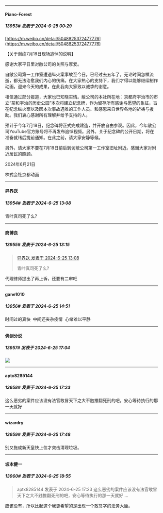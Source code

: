 ﻿
*****

####  Piano-Forest  
##### 13953#       发表于 2024-6-25 00:29

[https://m.weibo.cn/detail/5048825372477776](https://m.weibo.cn/detail/5048825372477776)

【关于谢绝7月18日现场追悼的说明】

感谢大家平日里对敝公司的关照与厚爱。

自敝公司第一工作室遭遇纵火案事故至今日，已经过去五年了。无论时间怎样流逝，都无法治愈我们内心的伤痛。在大家热心的支持下，我们才得以能够继续制作动画，迎来今天的成果，在此我向大家致以诚挚的谢意。

相信通过部分报道，大家也已知晓实情。敝公司的本社所在地：京都府宇治市的市立“茶和宇治的历史公园”本次将建立纪念碑，作为留存所有感谢与愿望的象征，旨在纪念纵火案以及因本次事故遇难的工作人员、和感恩来自世界各地的祈祷与援助。我们衷心感谢所有理解并给予支持的人。

预计于今年7月18日，纪念碑将正式完成建造，并开放自由参观。因此，今年敝公司YouTube官方账号将不再发布追悼视频。另外，关于纪念碑的公开日期，将在准备就绪后提前通知。在此之前，请大家安静等候。

另外，请大家不要在7月18日前后到访敝公司第一工作室旧址附近。感谢大家对附近居民的照顾。

2024年6月21日

株式会社京都动画


*****

####  异界送  
##### 13954#       发表于 2024-6-25 13:08

青叶真司死了么?


*****

####  商博良  
##### 13955#       发表于 2024-6-25 13:15

<blockquote><a href="httphttps://bbs.saraba1st.com/2b/forum.php?mod=redirect&amp;goto=findpost&amp;pid=65371663&amp;ptid=1847593" target="_blank">异界送 发表于 2024-6-25 13:08</a>

青叶真司死了么?</blockquote>
代理律师提出了再上诉，还要有二审吧


*****

####  gane1010  
##### 13956#       发表于 2024-6-25 14:51

时间过的真快  中间还夹杂疫情  心绪难以平静


*****

####  佛剑分说  
##### 13957#       发表于 2024-6-25 17:04

<img src="https://static.saraba1st.com/image/smiley/face2017/135.png" referrerpolicy="no-referrer">


*****

####  aptx8285144  
##### 13958#       发表于 2024-6-25 17:23

这么恶劣的案件应该没有法官敢冒天下之大不韪推翻死刑的吧，安心等待执行的那一天就好


*****

####  wizardry  
##### 13959#       发表于 2024-6-25 17:48

别又拖成新天皇快上位才突击清理垃圾。


*****

####  坂本健一  
##### 13960#       发表于 2024-6-25 18:55

<blockquote>aptx8285144 发表于 2024-6-25 17:23
这么恶劣的案件应该没有法官敢冒天下之大不韪推翻死刑的吧，安心等待执行的那一天就好 ...</blockquote>
应该没有，所以比起这个我更希望的是出现一个敢签字的法务大臣。

